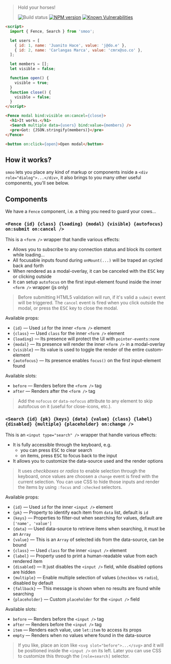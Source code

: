 > Hold your horses!
>
> ![Build status](https://github.com/pateketrueke/smoo/workflows/build/badge.svg)
> [![NPM version](https://badge.fury.io/js/smoo.svg)](http://badge.fury.io/js/smoo)
> [![Known Vulnerabilities](https://snyk.io/test/npm/smoo/badge.svg)](https://snyk.io/test/npm/smoo)

```html
<script>
  import { Fence, Search } from 'smoo';

  let users = [
    { id: 1, name: 'Juanito Hace', value: 'j@do.e' },
    { id: 2, name: 'Carlangas Marca', value: 'cmrx@so.co' },
  ];

  let members = [];
  let visible = false;

  function open() {
    visible = true;
  }
  function close() {
    visible = false;
  }
</script>

<Fence modal bind:visible on:cancel={close}>
  <h1>It works.</h1>
  <Search multiple data={users} bind:value={members} />
  <pre>Got: {JSON.stringify(members)}</pre>
</Fence>

<button on:click={open}>Open modal</button>
```

## How it works?

`smoo` lets you place any kind of markup or components inside a `<div role="dialog">...</div>`,
it also brings to you many other useful components, you'll see below.

## Components

We have a `Fence` component, i.e. a thing you need to guard your cows...

### `<Fence {id} {class} {loading} {modal} {visible} {autofocus} on:submit on:cancel />`

This is a `<form />` wrapper that handle various effects:

- Allows you to subscribe to any connection status and block its content while loading...
- All focusable inputs found during `onMount(...)` will be traped an cycled back and forth
- When rendered as a modal-overlay, it can be canceled with the <kbd>ESC</kbd> key or clicking outside
- It can setup `autofocus` on the first input-element found inside the inner `<form />` wrapper (js only)

> Before submitting HTML5 validation will run, if it's valid a `submit` event will be triggered.
> The `cancel` event is fired when you click outside the modal, or press the <kbd>ESC</kbd> key to close the modal.

Available props:

- `{id}` &mdash; Used `id` for the inner `<form />` element
- `{class}` &mdash; Used `class` for the inner `<form />` element
- `{loading}` &mdash; Its presence will protect the UI with `pointer-events:none`
- `{modal}` &mdash; Its presence will render the inner `<form />` in a modal-overlay
- `{visible}` &mdash; Its value is used to toggle the render of the entire custom-element
- `{autofocus}` &mdash; Its presence enables `focus()` on the first input-element found

Available slots:

- `before` &mdash; Renders before the `<form />` tag
- `after` &mdash; Renders after the `<form />` tag

> Add the `nofocus` or `data-nofocus` attribute to any element to skip autofocus on it (useful for close-icons, etc.).

### `<Search {id} {pk} {keys} {data} {value} {class} {label} {disabled} {multiple} {placeholder} on:change />`

This is an `<input type="search" />` wrapper that handle various effects:

- It is fully accessible through the keyboard, e.g.
  - you can press <kbd>ESC</kbd> to clear search
  - on items, press <kbd>ESC</kbd> to focus back to the input
- It allows you to customize the data-source used and the render options

> It uses _checkboxes_ or _radios_ to enable selection through the keyboard,
> once values are choosen a `change` event is fired with the current selection.
> You can use CSS to hide those inputs and render the items by using `:focus` and `:checked` selectors.

Available props:

- `{id}` &mdash; Used `id` for the inner `<input />` element
- `{pk}` &mdash; Property to identify each item from `data` list, default is `id`
- `{keys}` &mdash; Properties to filter-out when searching for values, default are `['name', 'value']`
- `{data}` &mdash; Used data-source to retrieve items when searching, it must be an `Array`
- `{value}` &mdash; This is an `Array` of selected ids from the data-source, can be bound
- `{class}` &mdash; Used `class` for the inner `<input />` element
- `{label}` &mdash; Property used to print a human-readable value from each rendered item
- `{disabled}` &mdash; It just disables the `<input />` field, while disabled options are hidden
- `{multiple}` &mdash; Enable multiple selection of values (`checkbox` vs `radio`), disabled by default
- `{fallback}` &mdash; This message is shown when no results are found while searching
- `{placeholder}` &mdash; Custom `placeholder` for the `<input />` field

Available slots:

- `before` &mdash; Renders before the `<input />` tag
- `after` &mdash; Renders before the `<input />` tag
- `item` &mdash; Renders each value, use `let:item` to access its props
- `empty` &mdash; Renders when no values where found in the data-source

> If you like, place an icon like `<svg slot="before">...</svg>` and it will be positioned inside the `<input />` on its left.
> Later you can use CSS to customize this through the `[role=search]` selector.
